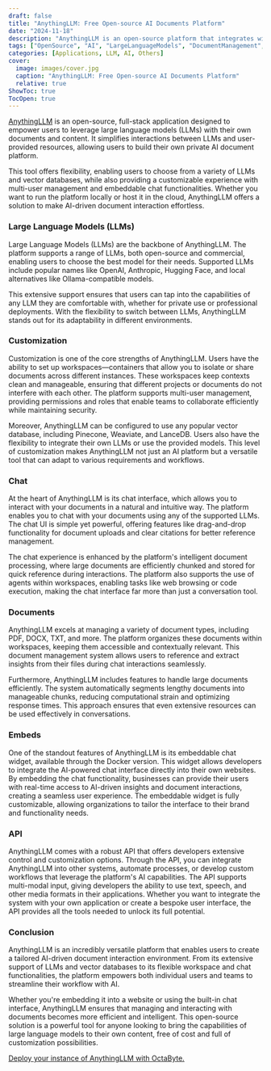 ```yaml
---
draft: false
title: "AnythingLLM: Free Open-source AI Documents Platform"
date: "2024-11-18"
description: "AnythingLLM is an open-source platform that integrates with large language models (LLMs) to enable interactive, AI-driven document management. It offers customizable features, including multi-user workspaces, support for various LLMs and vector databases, an embeddable chat widget, and a robust API, making it a versatile solution for both local and cloud deployment."
tags: ["OpenSource", "AI", "LargeLanguageModels", "DocumentManagement", "EmbeddableChat", "APIs", "Customization", "LLMIntegration"]
categories: [Applications, LLM, AI, Others]
cover:
  image: images/cover.jpg
  caption: "AnythingLLM: Free Open-source AI Documents Platform"
  relative: true
ShowToc: true
TocOpen: true
---
```



[AnythingLLM](https://octabyte.io/applications/others/anythingllm) is an open\-source, full\-stack application designed to empower users to leverage large language models (LLMs) with their own documents and content. It simplifies interactions between LLMs and user\-provided resources, allowing users to build their own private AI document platform. 

This tool offers flexibility, enabling users to choose from a variety of LLMs and vector databases, while also providing a customizable experience with multi\-user management and embeddable chat functionalities. Whether you want to run the platform locally or host it in the cloud, AnythingLLM offers a solution to make AI\-driven document interaction effortless.


### Large Language Models (LLMs)

Large Language Models (LLMs) are the backbone of AnythingLLM. The platform supports a range of LLMs, both open\-source and commercial, enabling users to choose the best model for their needs. Supported LLMs include popular names like OpenAI, Anthropic, Hugging Face, and local alternatives like Ollama\-compatible models. 

This extensive support ensures that users can tap into the capabilities of any LLM they are comfortable with, whether for private use or professional deployments. With the flexibility to switch between LLMs, AnythingLLM stands out for its adaptability in different environments.

### Customization

Customization is one of the core strengths of AnythingLLM. Users have the ability to set up workspaces—containers that allow you to isolate or share documents across different instances. These workspaces keep contexts clean and manageable, ensuring that different projects or documents do not interfere with each other. The platform supports multi\-user management, providing permissions and roles that enable teams to collaborate efficiently while maintaining security.

Moreover, AnythingLLM can be configured to use any popular vector database, including Pinecone, Weaviate, and LanceDB. Users also have the flexibility to integrate their own LLMs or use the provided models. This level of customization makes AnythingLLM not just an AI platform but a versatile tool that can adapt to various requirements and workflows.

### Chat

At the heart of AnythingLLM is its chat interface, which allows you to interact with your documents in a natural and intuitive way. The platform enables you to chat with your documents using any of the supported LLMs. The chat UI is simple yet powerful, offering features like drag\-and\-drop functionality for document uploads and clear citations for better reference management.

The chat experience is enhanced by the platform's intelligent document processing, where large documents are efficiently chunked and stored for quick reference during interactions. The platform also supports the use of agents within workspaces, enabling tasks like web browsing or code execution, making the chat interface far more than just a conversation tool.

### Documents

AnythingLLM excels at managing a variety of document types, including PDF, DOCX, TXT, and more. The platform organizes these documents within workspaces, keeping them accessible and contextually relevant. This document management system allows users to reference and extract insights from their files during chat interactions seamlessly.

Furthermore, AnythingLLM includes features to handle large documents efficiently. The system automatically segments lengthy documents into manageable chunks, reducing computational strain and optimizing response times. This approach ensures that even extensive resources can be used effectively in conversations.

### Embeds

One of the standout features of AnythingLLM is its embeddable chat widget, available through the Docker version. This widget allows developers to integrate the AI\-powered chat interface directly into their own websites. By embedding the chat functionality, businesses can provide their users with real\-time access to AI\-driven insights and document interactions, creating a seamless user experience. The embeddable widget is fully customizable, allowing organizations to tailor the interface to their brand and functionality needs.

### API

AnythingLLM comes with a robust API that offers developers extensive control and customization options. Through the API, you can integrate AnythingLLM into other systems, automate processes, or develop custom workflows that leverage the platform's AI capabilities. The API supports multi\-modal input, giving developers the ability to use text, speech, and other media formats in their applications. Whether you want to integrate the system with your own application or create a bespoke user interface, the API provides all the tools needed to unlock its full potential.

### Conclusion

AnythingLLM is an incredibly versatile platform that enables users to create a tailored AI\-driven document interaction environment. From its extensive support of LLMs and vector databases to its flexible workspace and chat functionalities, the platform empowers both individual users and teams to streamline their workflow with AI. 

Whether you're embedding it into a website or using the built\-in chat interface, AnythingLLM ensures that managing and interacting with documents becomes more efficient and intelligent. This open\-source solution is a powerful tool for anyone looking to bring the capabilities of large language models to their own content, free of cost and full of customization possibilities.

[Deploy your instance of AnythingLLM with OctaByte.](https://octabyte.io/start-trial/?service=AnythingLLM)



